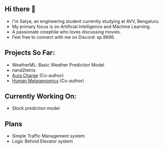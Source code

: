 ## Hi there 👋
- I'm Satya, an engineering student currently studying at AVV, Bengaluru.
- My primary focus is on Artificial Intelligence and Machine Learning.
- A passionate cinephile who loves discussing movies.
- Feel free to connect with me on Discord: sp.9696.

## Projects So Far:
- WeatherML: Basic Weather Prediction Model
- nand2tetris
- [Aura Charge](https://github.com/Ekansh-K/Aura_Charger_IEE/tree/Satya's-branch) (Co-author)
- [Human Metagenomics](https://github.com/Ekansh-K/Human_Metagenomics_IBD_Project/tree/Satya's-Branch/dataset) (Co-author)
## Currently Working On:
- Stock prediction model
## Plans 
- Simple Traffic Management system
- Logic Behind Elevator system
